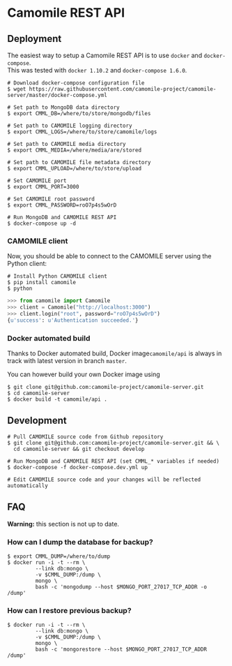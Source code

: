 # Camomile REST API

## Deployment

The easiest way to setup a Camomile REST API is to use `docker` and `docker-compose`.  
This was tested with `docker 1.10.2` and `docker-compose 1.6.0`.

```shell
# Download docker-compose configuration file
$ wget https://raw.githubusercontent.com/camomile-project/camomile-server/master/docker-compose.yml

# Set path to MongoDB data directory
$ export CMML_DB=/where/to/store/mongodb/files

# Set path to CAMOMILE logging directory
$ export CMML_LOGS=/where/to/store/camomile/logs

# Set path to CAMOMILE media directory
$ export CMML_MEDIA=/where/media/are/stored

# Set path to CAMOMILE file metadata directory
$ export CMML_UPLOAD=/where/to/store/upload

# Set CAMOMILE port
$ export CMML_PORT=3000

# Set CAMOMILE root password
$ export CMML_PASSWORD=roO7p4s5wOrD

# Run MongoDB and CAMOMILE REST API
$ docker-compose up -d
```

### CAMOMILE client

Now, you should be able to connect to the CAMOMILE server using the Python client:

```shell
# Install Python CAMOMILE client
$ pip install camomile
$ python
```
```python
>>> from camomile import Camomile
>>> client = Camomile("http://localhost:3000")
>>> client.login("root", password="roO7p4s5wOrD")
{u'success': u'Authentication succeeded.'}
```

### Docker automated build

Thanks to Docker automated build, Docker image`camomile/api` is always in track with latest version in branch `master`.

You can however build your own Docker image using
```
$ git clone git@github.com:camomile-project/camomile-server.git
$ cd camomile-server
$ docker build -t camomile/api .
```

## Development

```shell
# Pull CAMOMILE source code from Github repository
$ git clone git@github.com:camomile-project/camomile-server.git && \
  cd camomile-server && git checkout develop

# Run MongoDB and CAMOMILE REST API (set CMML_* variables if needed)
$ docker-compose -f docker-compose.dev.yml up

# Edit CAMOMILE source code and your changes will be reflected automatically
```

## FAQ

**Warning:** this section is not up to date.

### How can I dump the database for backup?

```
$ export CMML_DUMP=/where/to/dump
$ docker run -i -t --rm \
         --link db:mongo \
         -v $CMML_DUMP:/dump \
         mongo \
         bash -c 'mongodump --host $MONGO_PORT_27017_TCP_ADDR -o /dump'
```

### How can I restore previous backup?

```
$ docker run -i -t --rm \
         --link db:mongo \
         -v $CMML_DUMP:/dump \
         mongo \
         bash -c 'mongorestore --host $MONGO_PORT_27017_TCP_ADDR /dump'
```
